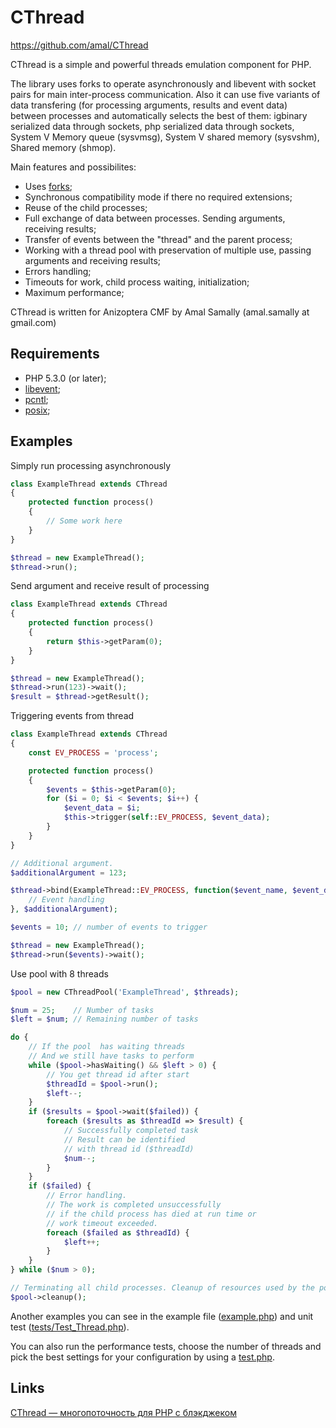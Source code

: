 CThread
====

https://github.com/amal/CThread


CThread is a simple and powerful threads emulation component for PHP.

The library uses forks to operate asynchronously and libevent with socket pairs for main inter-process communication. Also it can use five variants of data transfering (for processing arguments, results and event data) between processes and automatically selects the best of them: igbinary serialized data through sockets, php serialized data through sockets, System V Memory queue (sysvmsg), System V shared memory (sysvshm), Shared memory (shmop).


Main features and possibilites:

* Uses [forks](http://php.net/pcntl-fork);
* Synchronous compatibility mode if there no required extensions;
* Reuse of the child processes;
* Full exchange of data between processes. Sending arguments, receiving results;
* Transfer of events between the "thread" and the parent process;
* Working with a thread pool with preservation of multiple use, passing arguments and receiving results;
* Errors handling;
* Timeouts for work, child process waiting, initialization;
* Maximum performance;

CThread is written for Anizoptera CMF by Amal Samally (amal.samally at gmail.com)


Requirements
------------

* PHP 5.3.0 (or later);
* [libevent](http://php.net/libevent);
* [pcntl](http://php.net/pcntl);
* [posix](http://php.net/posix);


Examples
--------

Simply run processing asynchronously

```php
class ExampleThread extends CThread
{
	protected function process()
	{
		// Some work here
	}
}

$thread = new ExampleThread();
$thread->run();
```

Send argument and receive result of processing

```php
class ExampleThread extends CThread
{
	protected function process()
	{
		return $this->getParam(0);
	}
}

$thread = new ExampleThread();
$thread->run(123)->wait();
$result = $thread->getResult();
```

Triggering events from thread

```php
class ExampleThread extends CThread
{
	const EV_PROCESS = 'process';

	protected function process()
	{
		$events = $this->getParam(0);
		for ($i = 0; $i < $events; $i++) {
			$event_data = $i;
			$this->trigger(self::EV_PROCESS, $event_data);
		}
	}
}

// Additional argument.
$additionalArgument = 123;

$thread->bind(ExampleThread::EV_PROCESS, function($event_name, $event_data, $additional_arg)  {
	// Event handling
}, $additionalArgument);

$events = 10; // number of events to trigger

$thread = new ExampleThread();
$thread->run($events)->wait();
```

Use pool with 8 threads

```php
$pool = new CThreadPool('ExampleThread', $threads);

$num = 25;    // Number of tasks
$left = $num; // Remaining number of tasks

do {
	// If the pool  has waiting threads
	// And we still have tasks to perform
	while ($pool->hasWaiting() && $left > 0) {
		// You get thread id after start
		$threadId = $pool->run();
		$left--;
	}
	if ($results = $pool->wait($failed)) {
		foreach ($results as $threadId => $result) {
			// Successfully completed task
			// Result can be identified
			// with thread id ($threadId)
			$num--;
		}
	}
	if ($failed) {
		// Error handling.
		// The work is completed unsuccessfully
		// if the child process has died at run time or
		// work timeout exceeded.
		foreach ($failed as $threadId) {
			$left++;
		}
	}
} while ($num > 0);

// Terminating all child processes. Cleanup of resources used by the pool.
$pool->cleanup();
```

Another examples you can see in the example file ([example.php](https://github.com/amal/CThread/blob/master/example.php)) and unit test ([tests/Test_Thread.php](https://github.com/amal/CThread/blob/master/tests/Test_Thread.php)).

You can also run the performance tests, choose the number of threads and pick the best settings for your configuration by using a [test.php](https://github.com/amal/CThread/blob/master/test.php).


Links
-----

[CThread — многопоточность для PHP с блэкджеком](http://habrahabr.ru/blogs/php/134501/)
